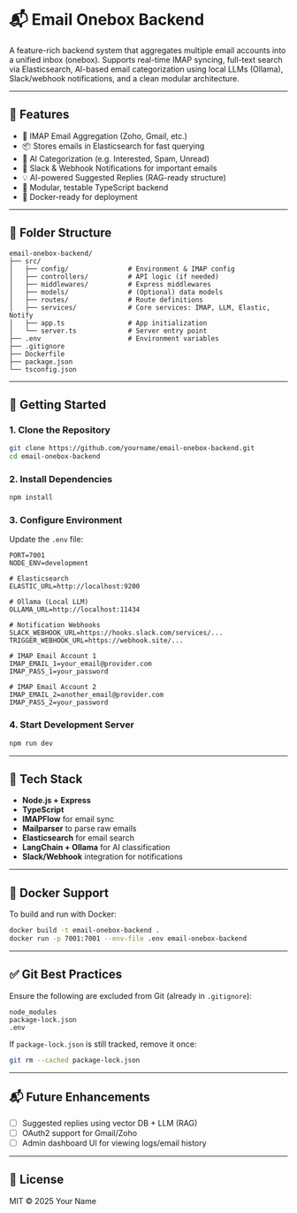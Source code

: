 
# 📬 Email Onebox Backend

A feature-rich backend system that aggregates multiple email accounts into a unified inbox (onebox). Supports real-time IMAP syncing, full-text search via Elasticsearch, AI-based email categorization using local LLMs (Ollama), Slack/webhook notifications, and a clean modular architecture.

---

## 🔧 Features

- 🔄 IMAP Email Aggregation (Zoho, Gmail, etc.)
- 📦 Stores emails in Elasticsearch for fast querying
- 🤖 AI Categorization (e.g. Interested, Spam, Unread)
- 🔔 Slack & Webhook Notifications for important emails
- 💡 AI-powered Suggested Replies (RAG-ready structure)
- 🧪 Modular, testable TypeScript backend
- 🐳 Docker-ready for deployment

---

## 📁 Folder Structure

```
email-onebox-backend/
├── src/
│   ├── config/               # Environment & IMAP config
│   ├── controllers/          # API logic (if needed)
│   ├── middlewares/          # Express middlewares
│   ├── models/               # (Optional) data models
│   ├── routes/               # Route definitions
│   ├── services/             # Core services: IMAP, LLM, Elastic, Notify
│   ├── app.ts                # App initialization
│   └── server.ts             # Server entry point
├── .env                      # Environment variables
├── .gitignore
├── Dockerfile
├── package.json
└── tsconfig.json
```

---

## 🚀 Getting Started

### 1. Clone the Repository

```bash
git clone https://github.com/yourname/email-onebox-backend.git
cd email-onebox-backend
```

### 2. Install Dependencies

```bash
npm install
```

### 3. Configure Environment

Update the `.env` file:

```env
PORT=7001
NODE_ENV=development

# Elasticsearch
ELASTIC_URL=http://localhost:9200

# Ollama (Local LLM)
OLLAMA_URL=http://localhost:11434

# Notification Webhooks
SLACK_WEBHOOK_URL=https://hooks.slack.com/services/...
TRIGGER_WEBHOOK_URL=https://webhook.site/...

# IMAP Email Account 1
IMAP_EMAIL_1=your_email@provider.com
IMAP_PASS_1=your_password

# IMAP Email Account 2
IMAP_EMAIL_2=another_email@provider.com
IMAP_PASS_2=your_password
```

### 4. Start Development Server

```bash
npm run dev
```

---

## 🧠 Tech Stack

- **Node.js + Express**
- **TypeScript**
- **IMAPFlow** for email sync
- **Mailparser** to parse raw emails
- **Elasticsearch** for email search
- **LangChain + Ollama** for AI classification
- **Slack/Webhook** integration for notifications

---

## 🐳 Docker Support

To build and run with Docker:

```bash
docker build -t email-onebox-backend .
docker run -p 7001:7001 --env-file .env email-onebox-backend
```

---

## ✅ Git Best Practices

Ensure the following are excluded from Git (already in `.gitignore`):

```gitignore
node_modules
package-lock.json
.env
```

If `package-lock.json` is still tracked, remove it once:

```bash
git rm --cached package-lock.json
```

---

## 📬 Future Enhancements

- [ ] Suggested replies using vector DB + LLM (RAG)
- [ ] OAuth2 support for Gmail/Zoho
- [ ] Admin dashboard UI for viewing logs/email history

---

## 📄 License

MIT © 2025 Your Name
